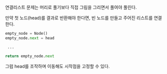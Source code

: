 연결리스트 문제는 머리로 풀기보다 직접 그림을 그리면서 풀여야 풀린다.

만약 첫 노드(head)를 결과로 반환해야 한다면, 빈 노드를 만들고 주어진 리스트를 연결한다.

```python
empty_node = Node()
empty_node.next = head

 ...

return empty_node.next
```

그럼 head를 조작하며 이동해도 시작점을 고정할 수 있다.
